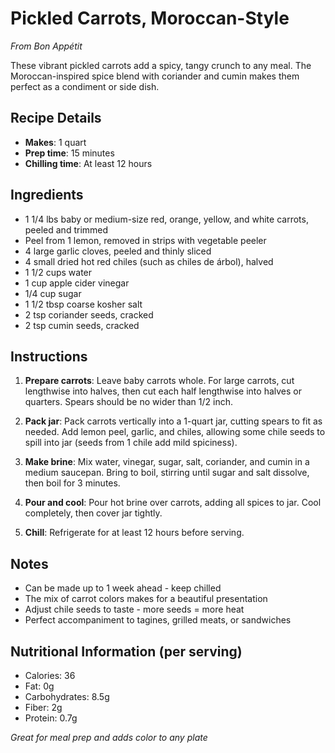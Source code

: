 # Pickled Carrots, Moroccan-Style

*From Bon Appétit*

These vibrant pickled carrots add a spicy, tangy crunch to any meal. The Moroccan-inspired spice blend with coriander and cumin makes them perfect as a condiment or side dish.

## Recipe Details

- **Makes**: 1 quart
- **Prep time**: 15 minutes
- **Chilling time**: At least 12 hours

## Ingredients

- 1 1/4 lbs baby or medium-size red, orange, yellow, and white carrots, peeled and trimmed
- Peel from 1 lemon, removed in strips with vegetable peeler
- 4 large garlic cloves, peeled and thinly sliced
- 4 small dried hot red chiles (such as chiles de árbol), halved
- 1 1/2 cups water
- 1 cup apple cider vinegar
- 1/4 cup sugar
- 1 1/2 tbsp coarse kosher salt
- 2 tsp coriander seeds, cracked
- 2 tsp cumin seeds, cracked

## Instructions

1. **Prepare carrots**: Leave baby carrots whole. For large carrots, cut lengthwise into halves, then cut each half lengthwise into halves or quarters. Spears should be no wider than 1/2 inch.

2. **Pack jar**: Pack carrots vertically into a 1-quart jar, cutting spears to fit as needed. Add lemon peel, garlic, and chiles, allowing some chile seeds to spill into jar (seeds from 1 chile add mild spiciness).

3. **Make brine**: Mix water, vinegar, sugar, salt, coriander, and cumin in a medium saucepan. Bring to boil, stirring until sugar and salt dissolve, then boil for 3 minutes.

4. **Pour and cool**: Pour hot brine over carrots, adding all spices to jar. Cool completely, then cover jar tightly.

5. **Chill**: Refrigerate for at least 12 hours before serving.

## Notes

- Can be made up to 1 week ahead - keep chilled
- The mix of carrot colors makes for a beautiful presentation
- Adjust chile seeds to taste - more seeds = more heat
- Perfect accompaniment to tagines, grilled meats, or sandwiches

## Nutritional Information (per serving)
- Calories: 36
- Fat: 0g
- Carbohydrates: 8.5g
- Fiber: 2g
- Protein: 0.7g

*Great for meal prep and adds color to any plate*